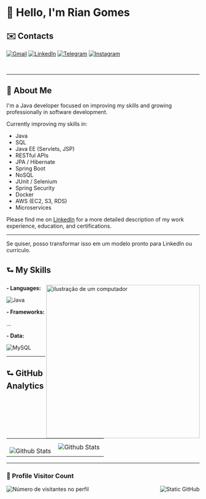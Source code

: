 # 👋 Hello, I'm Rian Gomes

## ✉️ Contacts

<p align="left">
  <a href="https://mail.google.com/mail/u/1/?hl=en&tf=cm&fs=1&to=devrgomes@gmail.com" title="Gmail">
  <img src="https://img.shields.io/badge/-Gmail-FF0000?style=flat-square&labelColor=FF0000&logo=gmail&logoColor=white&link=LINK-DO-SEU-GMAIL" alt="Gmail"/></a>
  <a href="https://www.linkedin.com/in/devrgomes/" title="LinkedIn">
  <img src="https://img.shields.io/badge/-Linkedin-0e76a8?style=flat-square&logo=Linkedin&logoColor=white&link=LINK-DO-SEU-LINKEDIN" alt="LinkedIn"/></a>
  <a href="https://t.me/DEVRGomes" title="Telegram">
  <img src="https://img.shields.io/badge/-Telegram-2CA5E0?style=flat-square&logo=telegram&logoColor=white&link=LINK-DO-SEU-INSTAGRAM" alt="Telegram"/></a>
  <a href="https://www.instagram.com/devrgomes" title="Instagram">
  <img src="https://img.shields.io/badge/-Instagram-DF0174?style=flat-square&labelColor=DF0174&logo=instagram&logoColor=white&link=LINK-DO-SEU-INSTAGRAM" alt="Instagram"/></a>
</p>
<br>

---

## 👤 About Me

I'm a Java developer focused on improving my skills and growing professionally in software development.

Currently improving my skills in:

* Java
* SQL
* Java EE (Servlets, JSP)
* RESTful APIs
* JPA / Hibernate
* Spring Boot
* NoSQL
* JUnit / Selenium
* Spring Security
* Docker
* AWS (EC2, S3, RDS)
* Microservices



Please find me on [LinkedIn](https://www.linkedin.com/in/devrgomes/) for a more detailed description of my work experience, education, and certifications.

---

Se quiser, posso transformar isso em um modelo pronto para LinkedIn ou currículo.

## ⮑ My Skills

<img src="https://raw.githubusercontent.com/MicaelliMedeiros/micaellimedeiros/master/image/computer-illustration.png" alt="ilustração de um computador" min-width="400px" max-width="400px" width="400px" align="right">


**- Languages:**

![Java](https://img.shields.io/badge/-Java-333333?style=flat&logo=Java&logoColor=007396)

**- Frameworks:**

...

**- Data:**

![MySQL](https://img.shields.io/badge/MySQL-00000F?style=flat&logo=mysql&logoColor=white)

---

## ⮑ GitHub Analytics

<table>
  <tr>
    <td>
      <br />
      <img
        align="left"
        src="https://github-readme-streak-stats.herokuapp.com/?user=devrgomes&theme=dark&hide_border=false"
        alt="Github Stats"
      />
    </td>
    <td>
      <img
        align="left"
        src="https://github-readme-stats.vercel.app/api/top-langs/?username=devrgomes&theme=dark&hide_border=false&include_all_commits=true&count_private=true&layout=compact"
        alt="Github Stats"
      />
    </td>
  </tr>
</table>

---

<div align="left">
  <h3><b>📍 Profile Visitor Count</b></h3>
</div>
<a href="https://github.com/devrgomes"> <img align="right" src="https://img.shields.io/static/v1?label=GitHub&message=devrgomes&color=f8efd4&style=for-the-badge&logo=GitHub" alt="Static GitHub"></a>
<p align="left">
  <img src="https://profile-counter.glitch.me/devrgomes/count.svg" alt="Número de visitantes no perfil"/>
</p>
